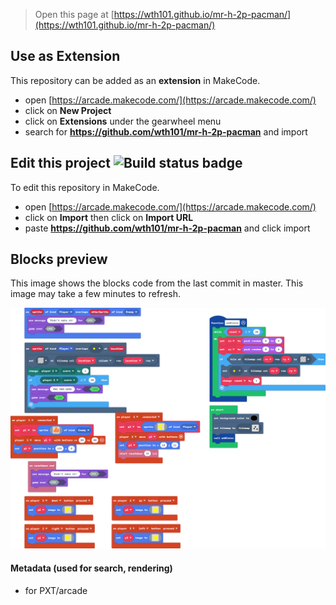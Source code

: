  


> Open this page at [https://wth101.github.io/mr-h-2p-pacman/](https://wth101.github.io/mr-h-2p-pacman/)

## Use as Extension

This repository can be added as an **extension** in MakeCode.

* open [https://arcade.makecode.com/](https://arcade.makecode.com/)
* click on **New Project**
* click on **Extensions** under the gearwheel menu
* search for **https://github.com/wth101/mr-h-2p-pacman** and import

## Edit this project ![Build status badge](https://github.com/wth101/mr-h-2p-pacman/workflows/MakeCode/badge.svg)

To edit this repository in MakeCode.

* open [https://arcade.makecode.com/](https://arcade.makecode.com/)
* click on **Import** then click on **Import URL**
* paste **https://github.com/wth101/mr-h-2p-pacman** and click import

## Blocks preview

This image shows the blocks code from the last commit in master.
This image may take a few minutes to refresh.

![A rendered view of the blocks](https://github.com/wth101/mr-h-2p-pacman/raw/master/.github/makecode/blocks.png)

#### Metadata (used for search, rendering)

* for PXT/arcade
<script src="https://makecode.com/gh-pages-embed.js"></script><script>makeCodeRender("{{ site.makecode.home_url }}", "{{ site.github.owner_name }}/{{ site.github.repository_name }}");</script>
